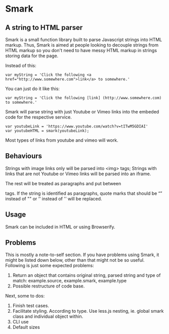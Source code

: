 # Smark
## A string to HTML parser

Smark is a small function library built to parse Javascript strings into HTML markup. Thus, Smark is aimed at people looking to decouple strings from HTML markup so you don't need to have messy HTML markup in strings storing data for the page.

Instead of this:

```
var myString = 'Click the following <a href="http://www.somewhere.com">link</a> to somewhere.'
```

You can just do it like this:

```
var myString = 'Click the following [link] (http://www.somewhere.com) to somewhere.'
```

Smark will parse string with just Youtube or Vimeo links into the embeded code for the respective service.

```
var youtubeLink = 'https://www.youtube.com/watch?v=tITwM5GDIAI'
var youtubeHTML = smark(youtubeLink);
```

Most types of links from youtube and vimeo will work.

## Behaviours

Strings with image links only will be parsed into \<img> tags;
Strings with links that are not Youtube or Vimeo links will be parsed into an iframe.

The rest will be treated as paragraphs and put between <p> tags. If the string is identified as paragraphs, quote marks that should be “” instead of "" or ‘’ instead of '' will be replaced.

## Usage

Smark can be included in HTML or using Browserify.


## Problems

This is mostly a note-to-self section. If you have problems using Smark, it might be listed down below, other than that might not be so useful. Following is just some expected problems:

1. Return an object that contains original string, parsed string and type of match: example.source, example.smark, example.type
1. Possible restructure of code base.

Next, some to dos:

1. Finish test cases.
1. Facilitate styling. According to type. Use less.js nesting, ie. global smark class and individual object within.
1. CLI use
1. Default sizes